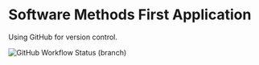 # Software Methods First Application

Using GitHub for version control.

![GitHub Workflow Status (branch)](https://img.shields.io/github/actions/workflow/status/rachaelbanks/sem/main.yml?branch=master)
